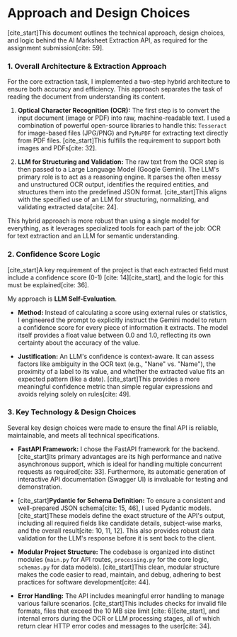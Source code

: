 # Approach and Design Choices

[cite_start]This document outlines the technical approach, design choices, and logic behind the AI Marksheet Extraction API, as required for the assignment submission[cite: 59].

### 1. Overall Architecture & Extraction Approach

For the core extraction task, I implemented a two-step hybrid architecture to ensure both accuracy and efficiency. This approach separates the task of reading the document from understanding its content.

1.  **Optical Character Recognition (OCR):** The first step is to convert the input document (image or PDF) into raw, machine-readable text. I used a combination of powerful open-source libraries to handle this: `Tesseract` for image-based files (JPG/PNG) and `PyMuPDF` for extracting text directly from PDF files. [cite_start]This fulfills the requirement to support both images and PDFs[cite: 32].

2.  **LLM for Structuring and Validation:** The raw text from the OCR step is then passed to a Large Language Model (Google Gemini). The LLM's primary role is to act as a reasoning engine. It parses the often messy and unstructured OCR output, identifies the required entities, and structures them into the predefined JSON format. [cite_start]This aligns with the specified use of an LLM for structuring, normalizing, and validating extracted data[cite: 24].

This hybrid approach is more robust than using a single model for everything, as it leverages specialized tools for each part of the job: OCR for text extraction and an LLM for semantic understanding.

### 2. Confidence Score Logic

[cite_start]A key requirement of the project is that each extracted field must include a confidence score (0-1) [cite: 14][cite_start], and the logic for this must be explained[cite: 36].

My approach is **LLM Self-Evaluation**.

* **Method:** Instead of calculating a score using external rules or statistics, I engineered the prompt to explicitly instruct the Gemini model to return a confidence score for every piece of information it extracts. The model itself provides a float value between 0.0 and 1.0, reflecting its own certainty about the accuracy of the value.

* **Justification:** An LLM's confidence is context-aware. It can assess factors like ambiguity in the OCR text (e.g., "Nane" vs. "Name"), the proximity of a label to its value, and whether the extracted value fits an expected pattern (like a date). [cite_start]This provides a more meaningful confidence metric than simple regular expressions and avoids relying solely on rules[cite: 49].

### 3. Key Technology & Design Choices

Several key design choices were made to ensure the final API is reliable, maintainable, and meets all technical specifications.

* **FastAPI Framework:** I chose the FastAPI framework for the backend. [cite_start]Its primary advantages are its high performance and native asynchronous support, which is ideal for handling multiple concurrent requests as required[cite: 33]. Furthermore, its automatic generation of interactive API documentation (Swagger UI) is invaluable for testing and demonstration.

* [cite_start]**Pydantic for Schema Definition:** To ensure a consistent and well-prepared JSON schema[cite: 15, 46], I used Pydantic models. [cite_start]These models define the exact structure of the API's output, including all required fields like candidate details, subject-wise marks, and the overall result[cite: 10, 11, 12]. This also provides robust data validation for the LLM's response before it is sent back to the client.

* **Modular Project Structure:** The codebase is organized into distinct modules (`main.py` for API routes, `processing.py` for the core logic, `schemas.py` for data models). [cite_start]This clean, modular structure makes the code easier to read, maintain, and debug, adhering to best practices for software development[cite: 44].

* **Error Handling:** The API includes meaningful error handling to manage various failure scenarios. [cite_start]This includes checks for invalid file formats, files that exceed the 10 MB size limit [cite: 6][cite_start], and internal errors during the OCR or LLM processing stages, all of which return clear HTTP error codes and messages to the user[cite: 34].